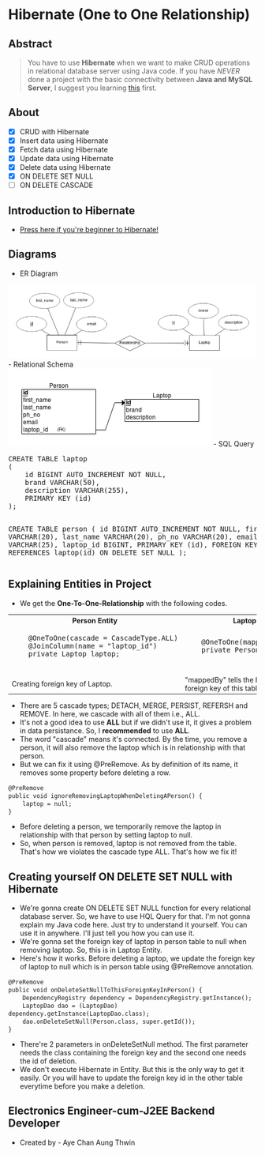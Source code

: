 # Hibernate (One to One Relationship)
## Abstract
> You have to use **Hibernate** when we want to make CRUD operations in relational database server using Java code.
> If you have _NEVER_ done a project with the basic connectivity between **Java and MySQL Server**, I suggest you learning [this](https://www.javatpoint.com/example-to-connect-to-the-mysql-database) first.

## About
- [X] CRUD with Hibernate
- [X] Insert data using Hibernate
- [X] Fetch data using Hibernate
- [X] Update data using Hibernate
- [X] Delete data using Hibernate
- [X] ON DELETE SET NULL
- [ ] ON DELETE CASCADE

## Introduction to Hibernate
- [Press here if you're beginner to Hibernate!](https://github.com/AyeChanAungThwin/1HibernateIntroWithoutRs)

## Diagrams
- ER Diagram
<img src="images/erd.png" alt="Person with 4 attributes, ER Diagram">
- Relational Schema
<img src="images/relational.png" alt="Person with 4 attributes, Relational Schema">
- SQL Query
<pre>
CREATE TABLE laptop
(
	id BIGINT AUTO_INCREMENT NOT NULL,
	brand VARCHAR(50),
	description VARCHAR(255),
	PRIMARY KEY (id)
);

CREATE TABLE person
(
	id BIGINT AUTO_INCREMENT NOT NULL,
	first_name VARCHAR(20),
	last_name VARCHAR(20),
	ph_no VARCHAR(20),
	email VARCHAR(25),
	laptop_id BIGINT,
	PRIMARY KEY (id),
	FOREIGN KEY (laptop_id) REFERENCES laptop(id) ON DELETE SET NULL
);
</pre>

## Explaining Entities in Project
- We get the **One-To-One-Relationship** with the following codes.
<table style="width:100%">
  <tr>
    <th>Person Entity</th>
    <th>Laptop Entity</th> 
  </tr>
  <tr>
    <td>
    <pre>
    @OneToOne(cascade = CascadeType.ALL)
    @JoinColumn(name = "laptop_id")
    private Laptop laptop;
    </pre>
    </td>
    <td>
    <pre>
    @OneToOne(mappedBy = "laptop")
    private Person person;
    </pre>
    </td>
  </tr>
  <tr>
    <td>
    Creating foreign key of Laptop.
    </td>
    <td>
    "mappedBy" tells the Hibernate that the foreign key of this table is in Person Entity;
    </td>
  </tr>
</table>

- There are 5 cascade types; DETACH, MERGE, PERSIST, REFERSH and REMOVE. In here, we cascade with all of them i.e., ALL.
- It's not a good idea to use **ALL** but if we didn't use it, it gives a problem in data persistance. So, I **recommended** to use **ALL**.
- The word "cascade" means it's connected. By the time, you remove a person, it will also remove the laptop which is in relationship with that person.
- But we can fix it using @PreRemove. As by definition of its name, it removes some property before deleting a row.
```
@PreRemove
public void ignoreRemovingLaptopWhenDeletingAPerson() {
	laptop = null;
}
```
- Before deleting a person, we temporarily remove the laptop in relationship with that person by setting laptop to null.
- So, when person is removed, laptop is not removed from the table. That's how we violates the cascade type ALL. That's how we fix it!

## Creating yourself ON DELETE SET NULL with Hibernate
- We're gonna create ON DELETE SET NULL function for every relational database server. So, we have to use HQL Query for that. I'm not gonna explain my Java code here. Just try to understand it yourself. You can use it in anywhere. I'll just tell you how you can use it.
- We're gonna set the foreign key of laptop in person table to null when removing laptop. So, this is in Laptop Entity.
- Here's how it works. Before deleting a laptop, we update the foreign key of laptop to null which is in person table using @PreRemove annotation.
```
@PreRemove
public void onDeleteSetNullToThisForeignKeyInPerson() {
	DependencyRegistry dependency = DependencyRegistry.getInstance();
	LaptopDao dao = (LaptopDao) dependency.getInstance(LaptopDao.class);
	dao.onDeleteSetNull(Person.class, super.getId());
}
```
- There're 2 parameters in onDeleteSetNull method. The first parameter needs the class containing the foreign key and the second one needs the id of deletion.
- We don't execute Hibernate in Entity. But this is the only way to get it easily. Or you will have to update the foreign key id in the other table everytime before you make a deletion.

## Electronics Engineer-cum-J2EE Backend Developer ##
-  Created by - Aye Chan Aung Thwin
